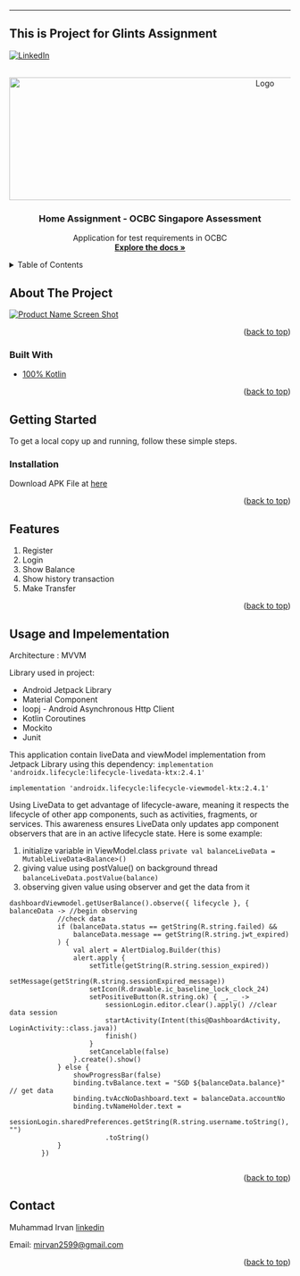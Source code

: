 -----------------------
This is Project for Glints Assignment
-------------------------------------
<div id="top"></div>

[![LinkedIn][linkedin-shield]][linkedin-url]



<!-- PROJECT LOGO -->
<br />
<div align="center">
  <a href="https://www.ocbc.com/group/gateway">
    <img src="https://upload.wikimedia.org/wikipedia/commons/thumb/5/54/OCBC_Bank_logo.png/1200px-OCBC_Bank_logo.png" alt="Logo" width="900" height="220">
  </a>

<h3 align="center">Home Assignment - OCBC Singapore Assessment</h3>

  <p align="center">
    Application for test requirements in OCBC
    <br />
    <a href="https://github.com/mirvn/HomeAssignment_Glints"><strong>Explore the docs »</strong></a>
    <br />
  </p>
</div>


<!-- TABLE OF CONTENTS -->
<details>
  <summary>Table of Contents</summary>
  <ol>
    <li>
      <a href="#about-the-project">About The Project</a>
      <ul>
        <li><a href="#built-with">Built With</a></li>
      </ul>
    </li>
    <li>
      <a href="#getting-started">Getting Started</a>
      <ul>
        <li><a href="#installation">Installation</a></li>
      </ul>
    </li>
    <li><a href="#features">Features</a></li>
    <li><a href="#usage-and-impelementation">Usage and Impelementation</a></li>
    <li><a href="#contact">Contact</a></li>
  </ol>
</details>



<!-- ABOUT THE PROJECT -->
## About The Project

[![Product Name Screen Shot][product-screenshot]](https://example.com)

<p align="right">(<a href="#top">back to top</a>)</p>



### Built With

* [100% Kotlin](https://kotlinlang.org/)

<p align="right">(<a href="#top">back to top</a>)</p>


<!-- GETTING STARTED -->
## Getting Started

To get a local copy up and running, follow these simple steps.

### Installation

Download APK File at 
[here](https://drive.google.com/file/d/1J0h_Il5z6iHi9LPz2O9j_jcYmfBqhARv/view?usp=sharing)

<p align="right">(<a href="#top">back to top</a>)</p>



## Features

1. Register
2. Login
3. Show Balance
4. Show history transaction
5. Make Transfer
<p align="right">(<a href="#top">back to top</a>)</p>


## Usage and Impelementation

Architecture : MVVM

Library used in project:
* Android Jetpack Library
* Material Component
* loopj - Android Asynchronous Http Client
* Kotlin Coroutines
* Mockito
* Junit

This application contain liveData and viewModel implementation from Jetpack Library using this dependency:
```implementation 'androidx.lifecycle:lifecycle-livedata-ktx:2.4.1'```

```implementation 'androidx.lifecycle:lifecycle-viewmodel-ktx:2.4.1'```

Using LiveData to get advantage of lifecycle-aware, meaning it respects the lifecycle of other app components, such as activities, fragments, or services. This awareness ensures LiveData only updates app component observers that are in an active lifecycle state.
Here is some example:
1. initialize variable in ViewModel.class
```private val balanceLiveData = MutableLiveData<Balance>()```
2. giving value using postValue() on background thread
```balanceLiveData.postValue(balance)```
3. observing given value using observer and get the data from it
```
dashboardViewmodel.getUserBalance().observe({ lifecycle }, { balanceData -> //begin observing
            //check data
            if (balanceData.status == getString(R.string.failed) &&
                balanceData.message == getString(R.string.jwt_expired)
            ) {
                val alert = AlertDialog.Builder(this)
                alert.apply {
                    setTitle(getString(R.string.session_expired))
                    setMessage(getString(R.string.sessionExpired_message))
                    setIcon(R.drawable.ic_baseline_lock_clock_24)
                    setPositiveButton(R.string.ok) { _, _ ->
                        sessionLogin.editor.clear().apply() //clear data session
                        startActivity(Intent(this@DashboardActivity, LoginActivity::class.java))
                        finish()
                    }
                    setCancelable(false)
                }.create().show()
            } else {
                showProgressBar(false)
                binding.tvBalance.text = "SGD ${balanceData.balance}" // get data
                binding.tvAccNoDashboard.text = balanceData.accountNo
                binding.tvNameHolder.text =
                    sessionLogin.sharedPreferences.getString(R.string.username.toString(), "")
                        .toString()
            }
        })
        
```  

<p align="right">(<a href="#top">back to top</a>)</p>

<!-- CONTACT -->
## Contact

Muhammad Irvan
[linkedin](https://linkedin.com/in/mirvn) 

Email: mirvan2599@gmail.com

<p align="right">(<a href="#top">back to top</a>)</p>


<!-- MARKDOWN LINKS & IMAGES -->
<!-- https://www.markdownguide.org/basic-syntax/#reference-style-links -->
[contributors-shield]: https://img.shields.io/github/contributors/github_username/repo_name.svg?style=for-the-badge
[contributors-url]: https://github.com/github_username/repo_name/graphs/contributors
[forks-shield]: https://img.shields.io/github/forks/github_username/repo_name.svg?style=for-the-badge
[forks-url]: https://github.com/github_username/repo_name/network/members
[stars-shield]: https://img.shields.io/github/stars/github_username/repo_name.svg?style=for-the-badge
[stars-url]: https://github.com/github_username/repo_name/stargazers
[issues-shield]: https://img.shields.io/github/issues/github_username/repo_name.svg?style=for-the-badge
[issues-url]: https://github.com/github_username/repo_name/issues
[license-shield]: https://img.shields.io/github/license/github_username/repo_name.svg?style=for-the-badge
[license-url]: https://github.com/github_username/repo_name/blob/master/LICENSE.txt
[linkedin-shield]: https://img.shields.io/badge/-LinkedIn-black.svg?style=for-the-badge&logo=linkedin&colorB=555
[linkedin-url]: https://linkedin.com/in/mirvn
[product-screenshot]: https://i.ibb.co/DQ00Fvx/Untitled-design-resize.png
